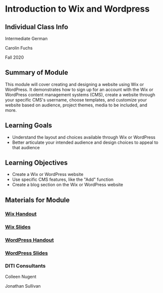 <h1>Introduction to Wix and Wordpress</h1>

<h2>Individual Class Info</h2>

Intermediate German

Carolin Fuchs

Fall 2020

<h2>Summary of Module</h2>

This module will cover creating and designing a website using Wix or WordPress. It demonstrates how to sign up for an account with the Wix or WordPress content management systems (CMS), create a website through your specific CMS's username, choose templates, and customize your website based on audience, project themes, media to be included, and more.

<h2>Learning Goals</h2>

* Understand the layout and choices available through Wix or WordPress
* Better articulate your intended audience and design choices to appeal to that audience

<h2>Learning Objectives</h2>

* Create a Wix or WordPress website
* Use specific CMS features, like the "Add" function
* Create a blog section on the Wix or WordPress website

<h2>Materials for Module</h2>

### [Wix Handout](https://github.com/NULabNortheastern/digitalassignmentshowcase/blob/master/website_building/intermediate_german-fall2020-fuchs/wix/Wix_Handout.pdf)

### [Wix Slides](https://github.com/NULabNortheastern/digitalassignmentshowcase/blob/master/website_building/intermediate_german-fall2020-fuchs/wix/Wix-Slides.pdf)

### [WordPress Handout](https://github.com/NULabNortheastern/digitalassignmentshowcase/blob/master/website_building/intermediate_german-fall2020-fuchs/wordpress/WordPress_Handout.pdf)

### [WordPress Slides](https://github.com/NULabNortheastern/digitalassignmentshowcase/blob/master/website_building/intermediate_german-fall2020-fuchs/wordpress/WordPress_Slides.pdf) 

<h3>DITI Consultants</h3>

Colleen Nugent 

Jonathan Sullivan